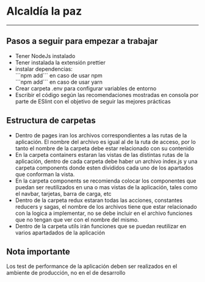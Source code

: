 
<h1>Alcaldía la paz</h1>
<hr/>
<h2>Pasos a seguir para empezar a trabajar</h2>
<ul>
<li>
Tener NodeJs instalado</li>
<li>Tener instalada la extensión prettier</li>
<li>
instalar dependencias: </br>
```npm add``` en caso de usar npm </br>
```npm add```  en caso de usar yarn
</li>
<li>Crear carpeta .env para configurar variables de entorno</li>
<li>Escribir el código según las recomendaciones mostradas en consola por parte de ESlint con el objetivo de seguir las mejores prácticas</li>

</ul>
<h2>Estructura de carpetas</h2>
<ul>

<li>
Dentro de pages iran los archivos correspondientes a las rutas de la aplicación. El nombre del archivo es igual al de la ruta de acceso, por lo tanto el nombre de la carpeta debe estar relacionado con su contenido
</li>

<li>
En la carpeta containers estaran las vistas de las distintas rutas de la aplicación, dentro de cada carpeta debe haber un archivo index.js y una carpeta components donde esten divididos cada uno de los apartados que conforman la vista.
</li>

<li>
En la carpeta components se recomienda colocar los componentes que puedan ser reutilizados en una o mas vistas de la aplicación, tales como el navbar, tarjetas, barra de carga, etc
</li>

<li>
Dentro de la carpeta redux estaran todas las acciones, constantes reducers y sagas, el nombre de los archivos tiene que estar relacionado con la logica a implementar, no se debe incluir en el archivo funciones que no tengan que ver con el nombre del mismo.
</li>

<li>
Dentro de la carpeta utils irán funciones que se puedan reutilizar en varios apartadados de la aplicación
</li>
</ul>

<h2>Nota importante</h2>
<p>Los test de performance de la aplicación deben ser realizados en el ambiente de producción, no en el de desarrollo</p>
